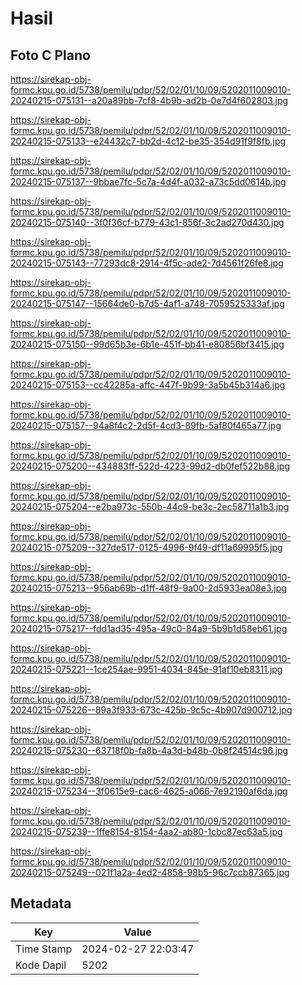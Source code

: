 # Hasil

## Foto C Plano

https://sirekap-obj-formc.kpu.go.id/5738/pemilu/pdpr/52/02/01/10/09/5202011009010-20240215-075131--a20a89bb-7cf8-4b9b-ad2b-0e7d4f602803.jpg

https://sirekap-obj-formc.kpu.go.id/5738/pemilu/pdpr/52/02/01/10/09/5202011009010-20240215-075133--e24432c7-bb2d-4c12-be35-354d91f9f8fb.jpg

https://sirekap-obj-formc.kpu.go.id/5738/pemilu/pdpr/52/02/01/10/09/5202011009010-20240215-075137--9bbae7fc-5c7a-4d4f-a032-a73c5dd0614b.jpg

https://sirekap-obj-formc.kpu.go.id/5738/pemilu/pdpr/52/02/01/10/09/5202011009010-20240215-075140--3f0f36cf-b779-43c1-856f-3c2ad270d430.jpg

https://sirekap-obj-formc.kpu.go.id/5738/pemilu/pdpr/52/02/01/10/09/5202011009010-20240215-075143--77293dc8-2914-4f5c-ade2-7d4561f26fe8.jpg

https://sirekap-obj-formc.kpu.go.id/5738/pemilu/pdpr/52/02/01/10/09/5202011009010-20240215-075147--15664de0-b7d5-4af1-a748-7059525333af.jpg

https://sirekap-obj-formc.kpu.go.id/5738/pemilu/pdpr/52/02/01/10/09/5202011009010-20240215-075150--99d65b3e-6b1e-451f-bb41-e80856bf3415.jpg

https://sirekap-obj-formc.kpu.go.id/5738/pemilu/pdpr/52/02/01/10/09/5202011009010-20240215-075153--cc42285a-affc-447f-9b99-3a5b45b314a6.jpg

https://sirekap-obj-formc.kpu.go.id/5738/pemilu/pdpr/52/02/01/10/09/5202011009010-20240215-075157--94a8f4c2-2d5f-4cd3-89fb-5af80f465a77.jpg

https://sirekap-obj-formc.kpu.go.id/5738/pemilu/pdpr/52/02/01/10/09/5202011009010-20240215-075200--434883ff-522d-4223-99d2-db0fef522b88.jpg

https://sirekap-obj-formc.kpu.go.id/5738/pemilu/pdpr/52/02/01/10/09/5202011009010-20240215-075204--e2ba973c-550b-44c9-be3c-2ec58711a1b3.jpg

https://sirekap-obj-formc.kpu.go.id/5738/pemilu/pdpr/52/02/01/10/09/5202011009010-20240215-075209--327de517-0125-4996-9f49-df11a69995f5.jpg

https://sirekap-obj-formc.kpu.go.id/5738/pemilu/pdpr/52/02/01/10/09/5202011009010-20240215-075213--956ab69b-d1ff-48f9-9a00-2d5933ea08e3.jpg

https://sirekap-obj-formc.kpu.go.id/5738/pemilu/pdpr/52/02/01/10/09/5202011009010-20240215-075217--fdd1ad35-495a-49c0-84a9-5b9b1d58eb61.jpg

https://sirekap-obj-formc.kpu.go.id/5738/pemilu/pdpr/52/02/01/10/09/5202011009010-20240215-075221--1ce254ae-9951-4034-845e-91af10eb8311.jpg

https://sirekap-obj-formc.kpu.go.id/5738/pemilu/pdpr/52/02/01/10/09/5202011009010-20240215-075226--89a3f933-673c-425b-9c5c-4b907d900712.jpg

https://sirekap-obj-formc.kpu.go.id/5738/pemilu/pdpr/52/02/01/10/09/5202011009010-20240215-075230--63718f0b-fa8b-4a3d-b48b-0b8f24514c96.jpg

https://sirekap-obj-formc.kpu.go.id/5738/pemilu/pdpr/52/02/01/10/09/5202011009010-20240215-075234--3f0615e9-cac6-4625-a066-7e92190af6da.jpg

https://sirekap-obj-formc.kpu.go.id/5738/pemilu/pdpr/52/02/01/10/09/5202011009010-20240215-075239--1ffe8154-8154-4aa2-ab80-1cbc87ec63a5.jpg

https://sirekap-obj-formc.kpu.go.id/5738/pemilu/pdpr/52/02/01/10/09/5202011009010-20240215-075249--021f1a2a-4ed2-4858-98b5-96c7ccb87365.jpg


## Metadata

| Key        | Value               |
| ---------- | ------------------- |
| Time Stamp | 2024-02-27 22:03:47 |
| Kode Dapil | 5202                |



